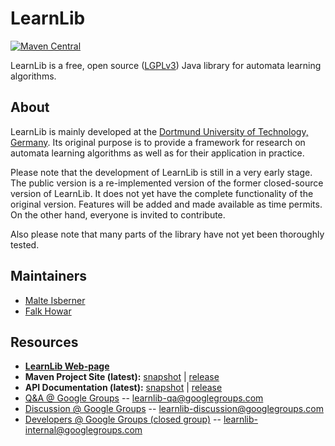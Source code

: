 LearnLib
===========
[![Maven Central](https://maven-badges.herokuapp.com/maven-central/de.learnlib/learnlib-parent/badge.svg)](https://maven-badges.herokuapp.com/maven-central/de.learnlib/learnlib-parent)

LearnLib is a free, open source ([LGPLv3][1]) Java library for automata learning algorithms.

About
-----
LearnLib is mainly developed at the [Dortmund University of Technology, Germany][2]. Its original purpose is to 
provide a framework for research on automata learning algorithms as well as for their application in practice. 

Please note that the development of LearnLib is still in a very early stage. The public version is a re-implemented
version of the former closed-source version of LearnLib. It does not yet have the complete functionality of the 
original version. Features will be added and made available as time permits. On the other hand, everyone is 
invited to contribute.

Also please note that many parts of the library have not yet been thoroughly tested.

Maintainers
-----------
* [Malte Isberner][4]
* [Falk Howar][13]

Resources
---------
* **[LearnLib Web-page][3]**
* **Maven Project Site (latest):** [snapshot](http://learnlib.github.io/learnlib/maven-site/latest-snapshot/) | [release](http://learnlib.github.io/learnlib/maven-site/latest-release/)
* **API Documentation (latest):** [snapshot](http://learnlib.github.io/learnlib/maven-site/latest-snapshot/apidocs/) | [release](http://learnlib.github.io/learnlib/maven-site/latest-release/apidocs/)
* [Q&A @ Google Groups][7] -- [learnlib-qa@googlegroups.com][8]
* [Discussion @ Google Groups][9] -- [learnlib-discussion@googlegroups.com][10] 
* [Developers @ Google Groups (closed group)][11] -- [learnlib-internal@googlegroups.com][12]

[1]: http://www.gnu.de/documents/lgpl.en.html
[2]: http://www.cs.tu-dortmund.de
[3]: http://www.learnlib.de
[4]: https://github.com/misberner
[5]: http://learnlib.github.io/learnlib/maven-site/latest-snapshot/
[6]: http://learnlib.github.io/learnlib/maven-site/latest-snapshot/apidocs/
[7]: https://groups.google.com/forum/?fromgroups#!forum/learnlib-qa
[8]: mailto:learnlib-qa@googlegroups.com
[9]: https://groups.google.com/forum/?fromgroups#!forum/learnlib-discussion
[10]: mailto:learnlib-discussion@googlegroups.com
[11]: https://groups.google.com/forum/?fromgroups#!forum/learnlib-internal
[12]: mailto:learnlib-internal@googlegroups.com
[13]: https://github.com/fhowar
